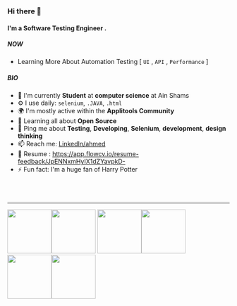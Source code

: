 ### Hi there 👋


#### I'm a Software Testing Engineer .

##### NOW

- Learning More About Automation Testing [ `UI` , `API` , `Performance` ] 

##### BIO

- 🏢 I'm currently **Student** at **computer science** at Ain Shams
- ⚙️ I use daily: `selenium`, `.JAVA`, `.html` 
- 🌍 I'm mostly active within the **Applitools Community**
- 🌱 Learning all about **Open Source**
- 💬 Ping me about **Testing**, **Developing**, **Selenium**, **development**, **design thinking**
- 📫 Reach me: [LinkedIn/ahmed](https://www.linkedin.com/in/ahmed-mohamed-b270b517b/)
- 📃 Resume : https://app.flowcv.io/resume-feedback/JpENNxmHyIX1dZYavpkD-
- ⚡️ Fun fact: I'm a huge fan of Harry Potter
<br>
<br>
<hr>

<p align="center">

  <img src="https://media3.giphy.com/media/ln7z2eWriiQAllfVcn/200w.webp" width="100"><img src="https://i.giphy.com/media/LMt9638dO8dftAjtco/200.webp" width="100">
  <img src="https://i.giphy.com/media/eNAsjO55tPbgaor7ma/200w.webp" width="100"><img src="https://i.giphy.com/media/VgGthkhUvGgOit7Y9i/200.webp" width="100">
  <img src="https://i.giphy.com/media/KzJkzjggfGN5Py6nkT/200.webp" width="100"><img src="https://i.giphy.com/media/IdyAQJVN2kVPNUrojM/200.webp" width="100"><br><br>
  
</p>

